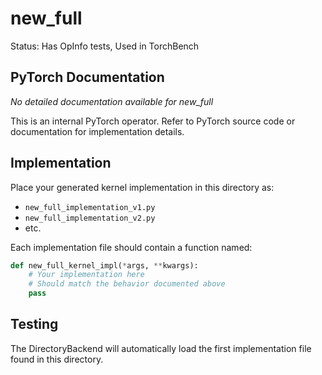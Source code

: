 # new_full

Status: Has OpInfo tests, Used in TorchBench

## PyTorch Documentation

*No detailed documentation available for new_full*

This is an internal PyTorch operator. Refer to PyTorch source code or documentation for implementation details.

## Implementation

Place your generated kernel implementation in this directory as:
- `new_full_implementation_v1.py`
- `new_full_implementation_v2.py`
- etc.

Each implementation file should contain a function named:
```python
def new_full_kernel_impl(*args, **kwargs):
    # Your implementation here
    # Should match the behavior documented above
    pass
```

## Testing

The DirectoryBackend will automatically load the first implementation file found in this directory.
